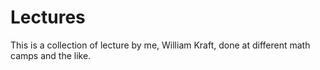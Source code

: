 # Lectures
This is a collection of lecture by me, William Kraft, done at different math camps and the like.
